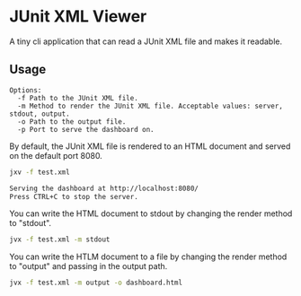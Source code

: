 # JUnit XML Viewer

A tiny cli application that can read a JUnit XML file and makes it readable.

## Usage

```text
Options:
  -f Path to the JUnit XML file.
  -m Method to render the JUnit XML file. Acceptable values: server, stdout, output.
  -o Path to the output file.
  -p Port to serve the dashboard on.
```

By default, the JUnit XML file is rendered to an HTML document and served on the default port 8080. 

```sh
jxv -f test.xml

Serving the dashboard at http://localhost:8080/
Press CTRL+C to stop the server.
```

You can write the HTML document to stdout by changing the render method to "stdout".

```sh
jvx -f test.xml -m stdout
```

You can write the HTLM document to a file by changing the render method to "output" and passing in the output path.

```sh
jvx -f test.xml -m output -o dashboard.html
```